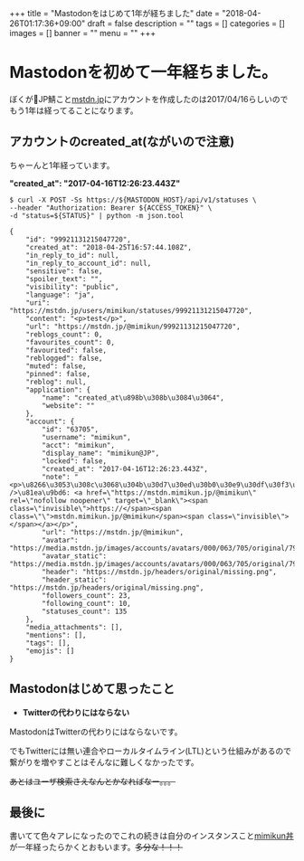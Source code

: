 +++
title = "Mastodonをはじめて1年が経ちました"
date = "2018-04-26T01:17:36+09:00"
draft = false
description = ""
tags = []
categories = []
images = []
banner = ""
menu = ""
+++

# Mastodonを初めて一年経ちました。
ぼくがJP鯖こと[mstdn.jp](https://mstdn.jp)にアカウントを作成したのは2017/04/16らしいのでもう1年は経ってることになります。

## アカウントのcreated_at(ながいので注意)
ちゃーんと1年経っています。

**"created_at": "2017-04-16T12:26:23.443Z"**

```
$ curl -X POST -Ss https://${MASTODON_HOST}/api/v1/statuses \
--header "Authorization: Bearer ${ACCESS_TOKEN}" \
-d "status=${STATUS}" | python -m json.tool

{
    "id": "99921131215047720",
    "created_at": "2018-04-25T16:57:44.108Z",
    "in_reply_to_id": null,
    "in_reply_to_account_id": null,
    "sensitive": false,
    "spoiler_text": "",
    "visibility": "public",
    "language": "ja",
    "uri": "https://mstdn.jp/users/mimikun/statuses/99921131215047720",
    "content": "<p>test</p>",
    "url": "https://mstdn.jp/@mimikun/99921131215047720",
    "reblogs_count": 0,
    "favourites_count": 0,
    "favourited": false,
    "reblogged": false,
    "muted": false,
    "pinned": false,
    "reblog": null,
    "application": {
        "name": "created_at\u898b\u308b\u3084\u3064",
        "website": ""
    },
    "account": {
        "id": "63705",
        "username": "mimikun",
        "acct": "mimikun",
        "display_name": "mimikun@JP",
        "locked": false,
        "created_at": "2017-04-16T12:26:23.443Z",
        "note": "<p>\u8266\u3053\u308c\u3068\u304b\u30d7\u30ed\u30b0\u30e9\u30df\u30f3\u30b0\u3068\u304b\u97f3\u30b2\u30fc\u3068\u304b<br />\u81ea\u9bd6: <a href=\"https://mstdn.mimikun.jp/@mimikun\" rel=\"nofollow noopener\" target=\"_blank\"><span class=\"invisible\">https://</span><span class=\"\">mstdn.mimikun.jp/@mimikun</span><span class=\"invisible\"></span></a></p>",
        "url": "https://mstdn.jp/@mimikun",
        "avatar": "https://media.mstdn.jp/images/accounts/avatars/000/063/705/original/79281f93a06105d3.jpeg",
        "avatar_static": "https://media.mstdn.jp/images/accounts/avatars/000/063/705/original/79281f93a06105d3.jpeg",
        "header": "https://mstdn.jp/headers/original/missing.png",
        "header_static": "https://mstdn.jp/headers/original/missing.png",
        "followers_count": 23,
        "following_count": 10,
        "statuses_count": 135
    },
    "media_attachments": [],
    "mentions": [],
    "tags": [],
    "emojis": []
}
```

## Mastodonはじめて思ったこと
- **Twitterの代わりにはならない**

MastodonはTwitterの代わりにはならないです。

でもTwitterには無い連合やローカルタイムライン(LTL)という仕組みがあるので繋がりを増やすことはそんなに難しくなかったです。

~~あとはユーザ検索さえなんとかなればなー。。。~~

## 最後に
書いてて色々アレになったのでこれの続きは自分のインスタンスこと[mimikun丼](https://mstdn.mimikun.jp)が一年経ったらかくとおもいます。~~多分な！！！~~
